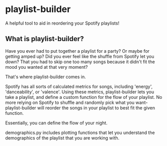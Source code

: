 # playlist-builder

A helpful tool to aid in reordering your Spotify playlists!

## What is playlist-builder?

Have you ever had to put together a playlist for a party? Or maybe for getting amped up? Did you ever feel like the shuffle from Spotify let you down? That you had to skip one too many songs because it didn't fit the mood you wanted at that very moment?

That's where playlist-builder comes in.

Spotify has all sorts of calculated metrics for songs, including 'energy', 'danceability', or 'valence'. Using these metrics, playlist-builder lets you take a playlist, and define a custom function for the flow of your playlist. No more relying on Spotify to shuffle and randomly pick what you want- playlist-builder will reorder the songs in your playlist to best fit the given function.

Essentially, you can define the flow of your night.

demographics.py includes plotting functions that let you understand the demographics of the playlist that you are working with.



